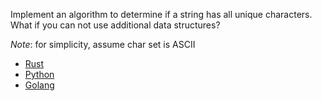 Implement an algorithm to determine if a string has all unique characters. What if you can not use additional data structures?

*Note*: for simplicity, assume char set is ASCII

- [Rust](main.rs)
- [Python](main.py)
- [Golang](main.go)